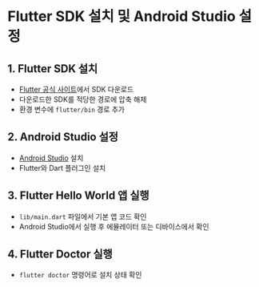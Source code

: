 # Flutter SDK 설치 및 Android Studio 설정

## 1. Flutter SDK 설치
- [Flutter 공식 사이트](https://flutter.dev/docs/get-started/install)에서 SDK 다운로드
- 다운로드한 SDK를 적당한 경로에 압축 해제
- 환경 변수에 `flutter/bin` 경로 추가

## 2. Android Studio 설정
- [Android Studio](https://developer.android.com/studio) 설치
- Flutter와 Dart 플러그인 설치

## 3. Flutter Hello World 앱 실행
- `lib/main.dart` 파일에서 기본 앱 코드 확인
- Android Studio에서 실행 후 에뮬레이터 또는 디바이스에서 확인

## 4. Flutter Doctor 실행
- `flutter doctor` 명령어로 설치 상태 확인
